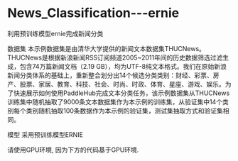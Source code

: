 # News_Classification---ernie
利用预训练模型ernie完成新闻分类

数据集
本示例数据集是由清华大学提供的新闻文本数据集THUCNews。THUCNews是根据新浪新闻RSS订阅频道2005~2011年间的历史数据筛选过滤生成，包含74万篇新闻文档（2.19 GB），均为UTF-8纯文本格式。我们在原始新浪新闻分类体系的基础上，重新整合划分出14个候选分类类别：财经、彩票、房产、股票、家居、教育、科技、社会、时尚、时政、体育、星座、游戏、娱乐。为了快速展示如何使用PaddleHub完成文本分类任务，该示例数据集从THUCNews训练集中随机抽取了9000条文本数据集作为本示例的训练集，从验证集中14个类别每个类别随机抽取100条数据作为本示例的验证集，测试集抽取方式和验证集相同。

模型
采用预训练模型ERNIE


请使用GPU环境, 因为下方的代码基于GPU环境.

